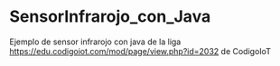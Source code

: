 # SensorInfrarojo_con_Java
Ejemplo de sensor infrarojo con java de la liga https://edu.codigoiot.com/mod/page/view.php?id=2032 de CodigoIoT
